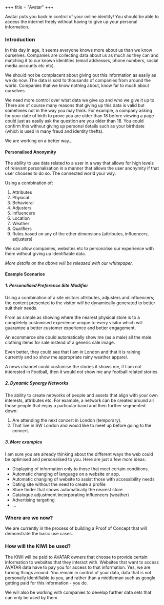 +++
title = "Avatar"
+++

Avatar puts you back in control of your online identity! You should be able to access the internet freely without having to give up your personal information.

<!--more-->

### Introduction
In this day in age, it seems everyone knows more about us than we know ourselves. Companies are collecting data about us as much as they can and matching it to our known identities (email addresses, phone numbers, social media accounts etc etc).

We should not be complacent about giving out this information as easily as we do now. The data is sold to thousands of companies from around the world. Companies that we know nothing about, know far to much about ourselves.

We need more control over what data we give up and who we give it up to. There are of course many reasons that giving up this data is valid but sometimes not in the way you may think.
For example, a company asking for your date of birth to prove you are older than 18 before viewing a page could just as easily ask the question are you older than 18.
You could confirm this without giving up personal details such as your birthdate (which is used in many fraud and identity thefts).

We are working on a better way&hellip;

#### Personalised Anonymity
The ability to use data related to a user in a way that allows for high levels of relevant personalisation in a manner that
allows the user anonymity if that user chooses to do so. The connected world your way.

Using a combination of:

1. Attributes
  1. Physical
  2. Behavioral
2. Adjusters
3. Influencers
  1. Location
  2. Weather
4. Qualifiers
  1. Rules based on any of the other dimensions (attributes, influencers, adjusters)

We can allow companies, websites etc to personalise our experience with them without giving up identifiable data.

*More details on the above will be released with our whitepaper.*

#### Example Scenarios
##### 1. Personalised Preference Site Modifier
Using a combination of a site visitors attributes, adjusters and influencers; the content presented to the visitor will be dynamically generated to better suit their needs.

From as simple as showing where the nearest physical store is to a completely customised experience unique to every visitor which will guarantee a better customer experience and better engagement.

An ecommerce site could automatically show me (as a male) all the male clothing items for sale instead of a generic sale image.

Even better, they could see that I am in London and that it is raining currently and so show me appropriate rainy weather apparel.

A news channel could customise the stories it shows me, if I am not interested in Football, then it would not show me any
football related stories.

##### 2. Dynamic Synergy Networks
The ability to create networks of people and assets that align with your own interests, attributes etc. For example, a network can be created around all those people that enjoy a particular band and then further segmented down:

1. Are attending the next concert in London (temporary).
2. That live in SW London and would like to meet up before going to the concert.

##### 3. More examples
I am sure you are already thinking about the different ways the web could be optimised and personalised to you. Here are just
a few more ideas:

* Displaying of information only to those that meet certain conditions.
* Automatic changing of language on a website or app.
* Automatic changing of website to assist those with accessibility needs
* Dating site without the need to create a profile
* Store finder that shows automatically the nearest store
* Catalogue adjustment incorporating influencers (weather)
* Advertising targeting
* &hellip;

### Where are we now?
We are currently in the process of building a Proof of Concept that will demonstrate the basic use cases.

### How will the KIWI be used?
The KIWI will be paid to AVATAR owners that choose to provide certain information to websites that they interact with. Websites
that want to access AVATAR data have to pay you for access to that information. Yes, we are turning things around. You remain
in control of your data, data that is not personally identifiable to you, and rather than a middleman such as google getting paid for this information - you do.

We will also be working with companies to develop further data sets that can only be used by them.
